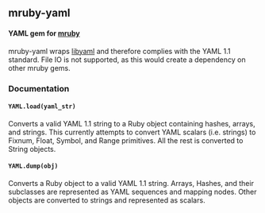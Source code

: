 ## mruby-yaml

#### YAML gem for [mruby](https://github.com/mruby/mruby)

mruby-yaml wraps [libyaml](http://pyyaml.org/wiki/LibYAML) and therefore complies with the YAML 1.1 standard. File IO is not supported, as this would create a dependency on other mruby gems.

### Documentation

#### `YAML.load(yaml_str)`
Converts a valid YAML 1.1 string to a Ruby object containing hashes, arrays, and strings. This currently attempts to convert YAML scalars (i.e. strings) to Fixnum, Float, Symbol, and Range primitives. All the rest is converted to String objects.

#### `YAML.dump(obj)`
Converts a Ruby object to a valid YAML 1.1 string. Arrays, Hashes, and their subclasses are represented as YAML sequences and mapping nodes. Other objects are converted to strings and represented as scalars.

